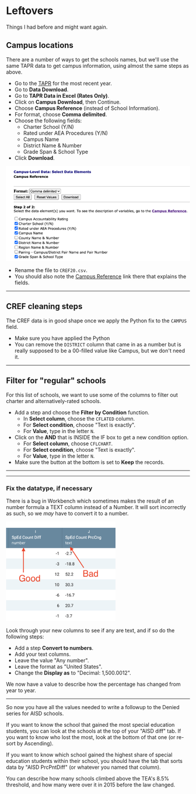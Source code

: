 # Leftovers

Things I had before and might want again.

## Campus locations

There are a number of ways to get the schools names, but we'll use the same TAPR data to get campus information, using almost the same steps as above.

- Go to the [TAPR](https://tea.texas.gov/perfreport/tapr/index.html) for the most recent year.
- Go to **Data Download**.
- Go to **TAPR Data in Excel (Rates Only)**.
- Click on **Campus Download**, then Continue.
- Choose **Campus Reference** (instead of School Information).
- For format, choose **Comma delimited**.
- Choose the following fields:
  - Charter School (Y/N)
  - Rated under AEA Procedures (Y/N)
  - Campus Name
  - District Name & Number
  - Grade Span & School Type
- Click **Download**.

![Campus reference download](img/spec-cref-data.png)

- Rename the file to `CREF20.csv`.
- You should also note the [Campus Reference](https://rptsvr1.tea.texas.gov/perfreport/tapr/2020/xplore/cref.html) link there that explains the fields.

---

## CREF cleaning steps

The CREF data is in good shape once we apply the Python fix to the `CAMPUS` field.

- Make sure you have applied the Python
- You can remove the `DISTRICT` column that came in as a number but is really supposed to be a 00-filled value like Campus, but we don't need it.

---

## Filter for "regular" schools

For this list of schools, we want to use some of the columns to filter out charter and alternatively-rated schools.

- Add a step and choose the **Filter by Condition** function.
  - In **Select column**, choose the `CFLATED` column.
  - For **Select condition**, choose "Text is exactly".
  - For **Value**, type in the letter `N`.
- Click on the **AND** that is INSIDE the IF box to get a new condition option.
  - For **Select column**, choose `CFLCHART`.
  - For **Select condition**, choose "Text is exactly".
  - For **Value**, type in the letter `N`.
- Make sure the button at the bottom is set to **Keep** the records.

---

[^1]: While working through this data I created a list of the schools that had data for both 2015 and 2019, but didn't have school names. I did this by using and **inner join** between the 2015 and 2019 data, but a **left join** with the LOC file. I then filtered that data for rows that did not have a `School_Name`. I've gathered [those here](https://docs.google.com/spreadsheets/d/1r1cC5W9eFJ-ecMJAJkf2y1j5R0yb2fCFQHVhjOqGsX4/edit?usp=sharing) and looked up many of them through TEA's TAPR search. There are no Austin ISD schools based on the `CAMPUS` id, but any analysis of other districts must that this list under consideration.

----

### Fix the datatype, if necessary

There is a bug in Workbench which sometimes makes the result of an number formula a TEXT column instead of a Number. It will sort incorrectly as such, so we _may_ have to convert it to a number.

<img src="img/sped-bad-numbs.png" width="300">

Look through your new columns to see if any are text, and if so do the following steps:

- Add a step **Convert to numbers**.
- Add your text columns.
- Leave the value "Any number".
- Leave the format as "United States".
- Change the **Display as** to "Decimal: 1,500.0012".

We now have a value to describe how the percentage has changed from year to year.

---



So now you have all the values needed to write a followup to the Denied series for AISD schools.

If you want to know the school that gained the most special education students, you can look at the schools at the top of your "AISD diff" tab. If you want to know who lost the most, look at the bottom of that one (or re-sort by Ascending).

If you want to know which school gained the highest share of special education students within their school, you should have the tab that sorts data by "AISD PrcPntDiff" (or whatever you named that column).

You can describe how many schools climbed above the TEA's 8.5% threshold, and how many were over it in 2015 before the law changed.


